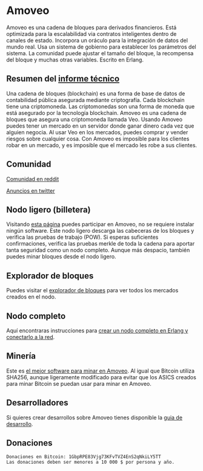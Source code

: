 Amoveo
==========

Amoveo es una cadena de bloques para derivados financieros.
Está optimizada para la escalabilidad via contratos inteligentes dentro de canales de estado.
Incorpora un oráculo para la integración de datos del mundo real.
Usa un sistema de gobierno para establecer los parámetros del sistema.
La comunidad puede ajustar el tamaño del bloque, la recompensa del bloque y muchas otras variables.
Escrito en Erlang.

## Resumen del [informe técnico](https://github.com/zack-bitcoin/amoveo/blob/master/docs/white_paper.md)

Una cadena de bloques (blockchain) es una forma de base de datos de contabilidad pública asegurada mediante criptografía.
Cada blockchain tiene una criptomoneda.
Las criptomonedas son una forma de moneda que está asegurado por la tecnología blockchain.
Amoveo es una cadena de bloques que asegura una criptomoneda llamada Veo.
Usando Amoveo puedes tener un mercado en un servidor donde ganar dinero cada vez que alguien negocia.
Al usar Veo en los mercados, puedes comprar y vender riesgos sobre cualquier cosa.
Con Amoveo es imposible para los clientes robar en un mercado, y es imposible que el mercado les robe a sus clientes.

## Comunidad

[Comunidad en reddit](https://www.reddit.com/r/Amoveo/)

[Anuncios en twitter](https://twitter.com/zack_bitcoin)

## Nodo ligero (billetera)

Visitando [esta página](http://159.89.106.253:8080/wallet.html?es) puedes participar en Amoveo, no se requiere instalar ningún software.
Este nodo ligero descarga las cabeceras de los bloques y verifica las pruebas de trabajo (POW).
Si esperas suficientes confirmaciones, verifica las pruebas merkle de toda la cadena para aportar tanta seguridad como un nodo completo.
Aunque más despacio, también puedes minar bloques desde el nodo ligero.

## Explorador de bloques

Puedes visitar el [explorador de bloques](http://159.89.106.253:8080/explorer.html) para ver todos los mercados creados en el nodo.

## Nodo completo

Aquí encontraras instrucciones para [crear un nodo completo en Erlang y conectarlo a la red](https://github.com/zack-bitcoin/amoveo/blob/master/docs/getting-started/turn_it_on.md).

## Minería

Este es [el mejor software para minar en Amoveo](https://github.com/zack-bitcoin/amoveo-c-miner).
Al igual que Bitcoin utiliza SHA256, aunque ligeramente modificado para evitar que los ASICS creados para minar Bitcoin se puedan usar para minar en Amoveo.

## Desarrolladores

Si quieres crear desarrollos sobre Amoveo tienes disponible la [guia de desarrollo](https://github.com/zack-bitcoin/amoveo/blob/master/docs/getting-started/quick_start_developer_guide.md).

## Donaciones

```
Donaciones en Bitcoin: 1GbpRPE83Vjg73KFvTVZ4EnS2qNkiLY5TT
Las donaciones deben ser menores a 10 000 $ por persona y año.
```
